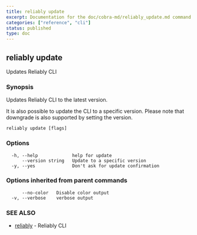 ```yaml
---
title: reliably update
excerpt: Documentation for the doc/cobra-md/reliably_update.md command in the Reliably CLI
categories: ["reference", "cli"]
status: published
type: doc
---
```

## reliably update

Updates Reliably CLI

### Synopsis

Updates Reliably CLI to the latest version.

It is also possible to update the CLI to a specific version.
Please note that downgrade is also supported by setting the version.

```
reliably update [flags]
```

### Options

```
  -h, --help             help for update
      --version string   Update to a specific version
  -y, --yes              Don't ask for update confirmation
```

### Options inherited from parent commands

```
      --no-color   Disable color output
  -v, --verbose    verbose output
```

### SEE ALSO

* [reliably](/docs/reference/cli/reliably/)	 - Reliably CLI

